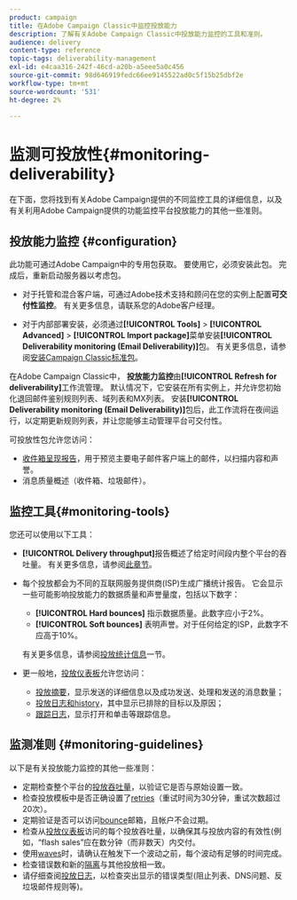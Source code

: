 ```yaml
---
product: campaign
title: 在Adobe Campaign Classic中监控投放能力
description: 了解有关Adobe Campaign Classic中投放能力监控的工具和准则。
audience: delivery
content-type: reference
topic-tags: deliverability-management
exl-id: e4caa316-242f-46cd-a20b-a5eee5a0c456
source-git-commit: 98d646919fedc66ee9145522ad0c5f15b25dbf2e
workflow-type: tm+mt
source-wordcount: '531'
ht-degree: 2%

---
```


# 监测可投放性{#monitoring-deliverability}

在下面，您将找到有关Adobe Campaign提供的不同监控工具的详细信息，以及有关利用Adobe Campaign提供的功能监控平台投放能力的其他一些准则。

## 投放能力监控 {#configuration}

此功能可通过Adobe Campaign中的专用包获取。 要使用它，必须安装此包。 完成后，重新启动服务器以考虑包。
* 对于托管和混合客户端，可通过Adobe技术支持和顾问在您的实例上配置&#x200B;**可交付性监控**。 有关更多信息，请联系您的Adobe客户经理。

* 对于内部部署安装，必须通过&#x200B;**[!UICONTROL Tools]** > **[!UICONTROL Advanced]** > **[!UICONTROL Import package]**&#x200B;菜单安装&#x200B;**[!UICONTROL Deliverability monitoring (Email Deliverability)]**&#x200B;包。 有关更多信息，请参阅[安装Campaign Classic标准包](../../installation/using/installing-campaign-standard-packages.md)。

在Adobe Campaign Classic中， **投放能力监控**&#x200B;由&#x200B;**[!UICONTROL Refresh for deliverability]**&#x200B;工作流管理。 默认情况下，它安装在所有实例上，并允许您初始化退回邮件鉴别规则列表、域列表和MX列表。 安装&#x200B;**[!UICONTROL Deliverability monitoring (Email Deliverability)]**&#x200B;包后，此工作流将在夜间运行，以定期更新规则列表，并让您能够主动管理平台可交付性。

可投放性包允许您访问：

* [收件箱呈现报告](../../delivery/using/inbox-rendering.md)，用于预览主要电子邮件客户端上的邮件，以扫描内容和声誉。
* 消息质量概述（收件箱、垃圾邮件）。

## 监控工具{#monitoring-tools}

您还可以使用以下工具：

* **[!UICONTROL Delivery throughput]**&#x200B;报告概述了给定时间段内整个平台的吞吐量。 有关更多信息，请参阅[此章节](../../reporting/using/global-reports.md#delivery-throughput)。
* 每个投放都会为不同的互联网服务提供商(ISP)生成广播统计报告。 它会显示一些可能影响投放能力的数据质量和声誉量度，包括以下数字：
   * **[!UICONTROL Hard bounces]** 指示数据质量。此数字应小于2%。
   * **[!UICONTROL Soft bounces]** 表明声誉。对于任何给定的ISP，此数字不应高于10%。

   有关更多信息，请参阅[投放统计信息](../../reporting/using/global-reports.md#delivery-statistics)一节。
* 更一般地，[投放仪表板](../../delivery/using/about-delivery-monitoring.md)允许您访问：
   * [投放摘要](../../delivery/using/delivery-dashboard.md#delivery-summary)，显示发送的详细信息以及成功发送、处理和发送的消息数量；
   * [投放日志和history](../../delivery/using/delivery-dashboard.md#delivery-logs-and-history)，其中显示已排除的目标以及原因；
   * [跟踪日志](../../delivery/using/delivery-dashboard.md#tracking-logs)，显示打开和单击等跟踪信息。

## 监测准则 {#monitoring-guidelines}

以下是有关投放能力监控的其他一些准则：

* 定期检查整个平台的[投放吞吐量](../../reporting/using/global-reports.md#delivery-throughput)，以验证它是否与原始设置一致。
* 检查投放模板中是否正确设置了[retries](../../delivery/using/understanding-delivery-failures.md#retries-after-a-delivery-temporary-failure)（重试时间为30分钟，重试次数超过20次）。
* 定期验证是否可以访问[bounce](../../delivery/using/understanding-delivery-failures.md#bounce-mail-management)邮箱，且帐户不会过期。
* 检查从[投放仪表板](../../delivery/using/delivery-dashboard.md)访问的每个投放吞吐量，以确保其与投放内容的有效性(例如，“flash sales”应在数分钟（而非数天）内交付。
* 使用[waves](../../delivery/using/steps-sending-the-delivery.md#sending-using-multiple-waves)时，请确认在触发下一个波动之前，每个波动有足够的时间完成。
* 检查错误数和新的[隔离](../../delivery/using/understanding-quarantine-management.md)与其他投放相一致。
* 请仔细查阅[投放日志](../../delivery/using/delivery-dashboard.md#delivery-logs-and-history)，以检查突出显示的错误类型(阻止列表、DNS问题、反垃圾邮件规则等)。

<!--### Delivery Reports - Broadcast Statistics {#broadcast-statistics}

Each delivery will generate a broadcast statistics report when you open a delivery in the “Deliveries List”, which includes some reputation metrics that may impact your deliverability.-->
